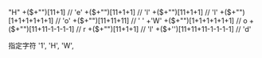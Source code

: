 "H"
+($+"")[11+1]   // 'e'
+($+"")[11+1+1] // 'l'
+($+"")[11+1+1] // 'l'
+($+"")[1+1+1+1+1+1]    // 'o'
+($+"")[11+11+11]   // ' '
+'W'
+($+"")[1+1+1+1+1+1] // o
+($+"")[11+11-1-1-1-1] // r
+($+"")[11+1+1] // 'l'
+($+'')[11+11+11-1-1-1-1] // 'd'

指定字符 '1', 'H', 'W',